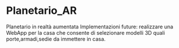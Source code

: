 # Planetario_AR
Planetario in realtà aumentata
Implementazioni future: realizzare una WebApp per la casa che consente di selezionare modelli 3D quali porte,armadi,sedie 
da immettere in casa.
